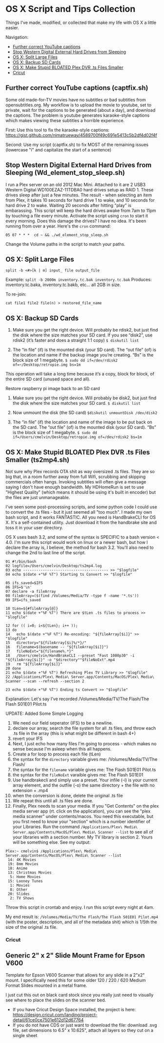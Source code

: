  # OS X Script and Tips Collection
Things I've made, modified, or collected that make my life with OS X a little easier.

Navigation:
  * [Further correct YouTube captions](#Further-correct-YouTube-captions-captfixsh)
  * [Stop Western Digital External Hard Drives from Sleeping](#Stop-Western-Digital-External-Hard-Drives-from-Sleeping-Wd_element_stop_sleepsh)
  * [OS X: Split Large Files](#OS-X-Split-Large-Files)
  * [OS X: Backup SD Cards](#OS-X-Backup-SD-Cards)
  * [OS X: Make Stupid BLOATED Plex DVR .ts Files Smaller](#os-x-make-stupid-bloated-plex-dvr-ts-files-smaller-ts2mp4sh)
  * [Cricut](#Cricut)



## Further correct YouTube captions (captfix.sh)
Some old made-for-TV movies have no subtitles or bad subtitles from opensubtitles.org. My workflow is to upload the movie to youtube, set to private, wait for the captions to be generated (about a day), and download the captions. The problem is youtube generates karaoke-style captions which makes viewing these subtitles a horrible experience. 

 First: Use this tool to fix the karaoke-style captions: https://gist.github.com/nimatrueway/4589700f49c691e5413c5b2df4d02f4f
 
 Second: Use my script (captfix.sh) to fix MOST of the remaining issues (lowercase "i" and capitalize the start of a sentence)

## Stop Western Digital External Hard Drives from Sleeping (Wd_element_stop_sleep.sh)
I run a Plex server on an old 2012 Mac Mini.  Attached to it are 2 USB3 Western Digital WD100EZAZ-11TDBA0 hard drives setup as RAID 1.  These drives sleep after just a few minutes.  The result - when selecting an item from Plex, it takes 10 seconds for hard drive 1 to wake, and 10 seconds for hard drive 2 to wake.  Waiting 20 seconds after hitting "play" is embarassing.  This script will keep the hard drives awake from 7am to 11pm by touching a file every minute.  Activate the script using `cron` to start it every morning.  Does this damage the drives?  I have no idea.  It's been running from over a year.  Here's the `cron` command: 
```
05 07 * * *  cd ~ && ./wd_element_stop_sleep.sh
```
Change the Volume paths in the script to match your paths.  

## OS X: Split Large Files
```
split -b <#>[k | m] input_ file output_file
```
Example: `split -b 2000m inventory.tc.bak inventory.tc.bak`
Produces: inventory.tc.baka, inventory.tc.bakb, etc... all 2GB in size.

To re-join:
```
cat file1 file2 file(n) > restored_file_name
```

## OS X: Backup SD Cards
1. Make sure you get the right device.  Will probably be rdisk2, but just find the disk where the size matches your SD card. If you see “disk2”, use rdisk2 (it’s faster and does a straight 1:1 copy)
`$ diskutil list`


2. The “in file” (if) is the mounted disk (your SD card).  The “out file” (of) is the location and name if the backup image you’re creating.  “Bs” is the block size of 1 megabyte.
`$ sudo dd if=/dev/rdisk2 of=~/Desktop/retropie.img bs=1m`

This operation will take a long time because it’s a copy, block for block, of the entire SD card (unused space and all).

Restore raspberry pi image back to an SD card

1. Make sure you get the right device.  Will probably be disk2, but just find the disk where the size matches your SD card.
`$ diskutil list`

2. Now unmount the disk (the SD card)
`$diskutil unmountDisk /dev/disk2`

3. The “in file” (if) the location and name of the image to be put back on the SD card.  The “out file” (of) is the mounted disk (your SD card).  “Bs” is the block size of 1 megabyte.
`$ sudo dd if=/Users/cmelvin/Desktop/retropie.img of=/dev/rdisk2 bs=1m`

## OS X: Make Stupid BLOATED Plex DVR .ts Files Smaller (ts2mp4.sh)

Not sure why Plex records OTA shit as way oversized .ts files.  They are so big that, in a room further away from full Wifi, scrubbing and skipping commercials often hangs.  Invoking subtitles will often give a message saying I don't have enough bandwidth.  My HDHomeRun is set to use "Highest Quality" (which means it should be using it's built in encoder) but the files are just unmanageable.

I've seen some post-processing scripts, and some python code I could use to convert the .ts files - but it just seemed all "too much".  I made my own bash script, and it works FANTASTIC.  All you need is HandBrakeCLI for OS X.  It's a self-contained utility.  Just download it from the handbrake site and toss it in your user directory.

OS X uses bash 3.2, and some of the syntax is SPECIFIC to a bash version < 4.0.  I'm sure this script would work on linux or a newer bash, but how I declare the array is, I believe, the method for bash 3.2.  You'll also need to change the 2nd to last line of the script.
```
01 #!/bin/bash
02 logfile=/Users/cmelvin/Desktop/ts2mp4.log
03 echo --------------------------------------- >> "$logfile"
04 echo $(date +"%F %T") Starting ts Convert >> "$logfile"

05 ifs_saved=$IFS
06 IFS=$'\n'
07 declare -a fileArray
08 fileArray=($(find /Volumes/Media/TV -type f -name '*.ts'))
09 IFS=ifs_saved 

10 tLen=${#fileArray[@]}
11 echo $(date +"%F %T") There are $tLen .ts files to process >> "$logfile"

12 for (( i=0; i<${tLen}; i++ ));
13 do
14   echo $(date +"%F %T") Re-encoding: "${fileArray[$i]}" >> "$logfile"          
15   directory="${fileArray[$i]%/*}/"
16   filename=$(basename -- "${fileArray[$i]}")
17   fileNoExt="${filename%.*}"
18   /Users/cmelvin/HandBrakeCLI --preset "Fast 1080p30" -i "${fileArray[$i]}" -o "$directory""$fileNoExt".mp4
19   rm "${fileArray[$i]}"
20 done
21 echo $(date +"%F %T") Refreshing Plex TV Library >> "$logfile"
22 /Applications/Plex\ Media\ Server.app/Contents/MacOS/Plex\ Media\ Scanner --scan --refresh --section 2

23 echo $(date +"%F %T") Ending ts Convert >> "$logfile"
```

Explanation:  Let's say I've recorded /Volumes/Media/TV/The Flash/The Flash S01E01 Pilot.ts

UPDATE: Added Some Simple Logging 

1. We need our field seperator (IFS) to be a newline.
2. declare our array, search the file system for all .ts files, and throw each .ts file in the array (this is what might be different in bash 4+)
3. revert your IFS
4. Next, I just echo how many files I'm going to process - which makes no sense because I'm asleep when this all happens.
5. Create a for loop to process each file (tLen)
6. the syntax for the ```directory``` variable gives me: /Volumes/Media/TV/The Flash/
7. the syntax for the ```filename``` variable gives me: The Flash S01E01 Pilot.ts
8. the syntax for the ```fileNoExt``` varaible gives me: The Flash S01E01
9. Use handbrakecli and simply use a preset.  Your infile (-i) is your current array element, and the outfile (-o) the same directory + the file with no extension + .mp4
10. when the conversion is done, delete the original .ts file
11. We repeat this until all .ts files are done.
12. Finally, Plex needs to scan your media.  If you "Get Contents" on the plex media server app (rt. click on the application), you can see the "plex media scanner" under contents/macos.  You need this executable, but you first need to know your "section" which is a number identifier of your Libraries.  Run the command ```/Applications/Plex\ Media\ Server.app/Contents/MacOS/Plex\ Media\ Scanner --list``` to see all of your libraries with a section number.  My TV library is section 2.  Yours will be something else.  See my output:

```
Plex:~ cmelvin$ /Applications/Plex\ Media\ Server.app/Contents/MacOS/Plex\ Media\ Scanner --list
 14: 4K Movies
 19: 8mm Movies
 18: Anime
 13: Christmas Movies
  5: Home Movies
 15: Looney Tunes
  1: Movies
  8: Other
 20: Slides
  2: TV Shows
 ```

Throw this script in crontab and enjoy.  I run this script every night at 4am.

My end result is: ```/Volumes/Media/TV/The Flash/The Flash S01E01 Pilot.mp4``` (with the poster, description, and all of the metadata shit) which is 1/5th the size of the original .ts file.

### Cricut

## Generic 2" x 2" Slide Mount Frame for Epson V600
Template for Epson V600 Scanner that allows for any slide in a 2"x2" mount.  I specifically need this for some older 120 / 220 / 620 Medium Format Slides mounted in a metal frame.

I just cut this out on black card stock since you really just need to visually see where to place the slides on the scanner bed.

- If you have Cricut Design Space installed, the project is here: https://design.cricut.com/landing/project-detail/61ce0ce7501e612d12d67764 
- If you do not have CDS or just want to download the file: download .svg file, set dimensions to 6.5" x 10.625", attach all layers so they cut on a single sheet
